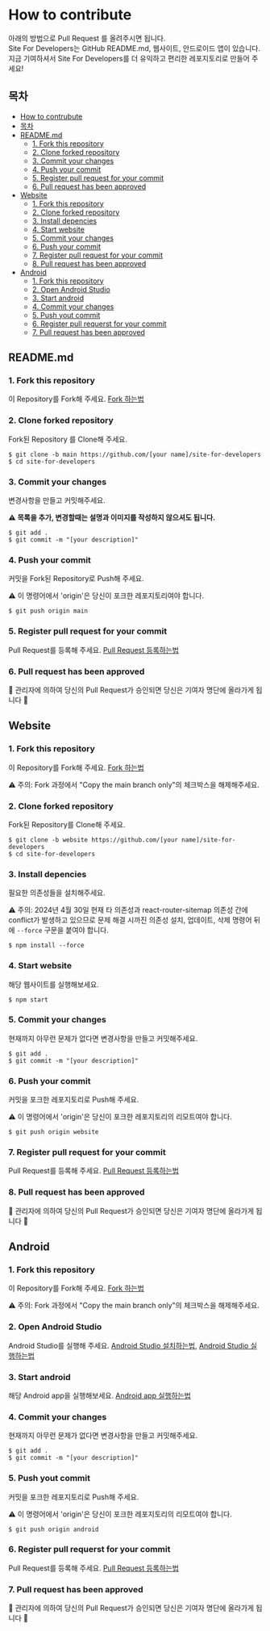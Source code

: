 # How to contribute
아래의 방법으로 Pull Request 를 올려주시면 됩니다.<br/>
Site For Developers는 GitHub README.md, 웹사이트, 안드로이드 앱이 있습니다.<br/>
지금 기여하셔서 Site For Developers를 더 유익하고 편리한 레포지토리로 만들어 주세요!

## 목차
- [How to contrubute](#how-to-contribute)
- [목차](#목차)
- [README.md](#readmemd)
  - [1. Fork this repository](#1-fork-this-repository)
  - [2. Clone forked repository](#2-clone-forked-repository)
  - [3. Commit your changes](#3-commit-your-changes)
  - [4. Push your commit](#4-push-your-commit)
  - [5. Register pull request for your commit](#5-register-pull-request-for-your-commit)
  - [6. Pull request has been approved](#6-pull-request-has-been-approved)
- [Website](#website)
  - [1. Fork this repository](#1-fork-this-repository-1)
  - [2. Clone forked repository](#2-clone-forked-repository-1)
  - [3. Install depencies](#3-install-depencies)
  - [4. Start website](#4-start-website)
  - [5. Commit your changes](#5-commit-your-changes)
  - [6. Push your commit](#6-push-your-commit)
  - [7. Register pull request for your commit](#7-register-pull-request-for-your-commit)
  - [8. Pull request has been approved](#8-pull-request-has-been-approved)
- [Android](#android)
  - [1. Fork this repository](#1-fork-this-repository-2)
  - [2. Open Android Studio](#2-open-android-studio)
  - [3. Start android](#3-start-android)
  - [4. Commit your changes](#4-commit-your-changes)
  - [5. Push yout commit](#5-push-yout-commit)
  - [6. Register pull requerst for your commit](#6-register-pull-requerst-for-your-commit)
  - [7. Pull request has been approved](#7-pull-request-has-been-approved)


## README.md

### 1. Fork this repository
이 Repository를 Fork해 주세요. [Fork 하는법](https://ittrue.tistory.com/90)

### 2. Clone forked repository
Fork된 Repository 를 Clone해 주세요.

```
$ git clone -b main https://github.com/[your name]/site-for-developers
$ cd site-for-developers
```

### 3. Commit your changes
변경사항을 만들고 커밋해주세요.

**⚠ 목록을 추가, 변경할때는 설명과 이미지를 작성하지 않으셔도 됩니다.**

```
$ git add .
$ git commit -m "[your description]"
```

### 4. Push your commit
커밋을 Fork된 Repository로 Push해 주세요.

⚠ 이 명령어에서 'origin'은 당신이 포크한 레포지토리여야 합니다.

```
$ git push origin main
```

### 5. Register pull request for your commit
Pull Request를 등록해 주세요. [Pull Request 등록하는법](https://wayhome25.github.io/git/2017/07/08/git-first-pull-request-story/)

### 6. Pull request has been approved
🎉 관리자에 의하여 당신의 Pull Request가 승인되면 당신은 기여자 명단에 올라가게 됩니다 🎉

## Website

### 1. Fork this repository
이 Repository를 Fork해 주세요. [Fork 하는법](https://ittrue.tistory.com/90)

⚠ 주의: Fork 과정에서 "Copy the main branch only"의 체크박스을 해제해주세요.

### 2. Clone forked repository
Fork된 Repository를 Clone해 주세요.

```
$ git clone -b website https://github.com/[your name]/site-for-developers
$ cd site-for-developers
```

### 3. Install depencies
필요한 의존성들을 설치해주세요.

⚠ 주의: 2024년 4월 30일 현재 타 의존성과 react-router-sitemap 의존성 간에 conflict가 발생하고 있으므로 문제 해결 시까진 의존성 설치, 업데이트, 삭제 명령어 뒤에 `--force` 구문을 붙여야 합니다.

```
$ npm install --force
```

### 4. Start website
해당 웹사이트를 실행해보세요.

```
$ npm start
```

### 5. Commit your changes
현재까지 아무런 문제가 없다면 변경사항을 만들고 커밋해주세요.

```
$ git add .
$ git commit -m "[your description]"
```

### 6. Push your commit
커밋을 포크한 레포지토리로 Push해 주세요.

⚠ 이 명령어에서 'origin'은 당신이 포크한 레포지토리의 리모트여야 합니다.

```
$ git push origin website
```

### 7. Register pull request for your commit
Pull Request를 등록해 주세요. [Pull Request 등록하는법](https://wayhome25.github.io/git/2017/07/08/git-first-pull-request-story/)

### 8. Pull request has been approved
🎉 관리자에 의하여 당신의 Pull Request가 승인되면 당신은 기여자 명단에 올라가게 됩니다 🎉


## Android

### 1. Fork this repository
이 Repository를 Fork해 주세요. [Fork 하는법](https://ittrue.tistory.com/90)

⚠ 주의: Fork 과정에서 "Copy the main branch only"의 체크박스을 해제해주세요.

### 2. Open Android Studio
Android Studio를 실행해 주세요. [Android Studio 설치하는법](https://ineedtoprogramandweb.tistory.com/entry/AndroidStudio-%EC%95%88%EB%93%9C%EB%A1%9C%EC%9D%B4%EB%93%9C-%EC%8A%A4%ED%8A%9C%EB%94%94%EC%98%A4-%EC%84%A4%EC%B9%98%ED%95%98%EA%B8%B0-%EC%B5%9C%EC%8B%A0),
[Android Studio 실행하는법](https://bbmsk2.tistory.com/25)

### 3. Start android
해당 Android app을 실행해보세요. [Android app 실행하는법](https://ju-hy.tistory.com/21)

### 4. Commit your changes
현재까지 아무런 문제가 없다면 변경사항을 만들고 커밋해주세요.

```
$ git add .
$ git commit -m "[your description]"
```

### 5. Push yout commit
커밋을 포크한 레포지토리로 Push해 주세요.

⚠ 이 명령어에서 'origin'은 당신이 포크한 레포지토리의 리모트여야 합니다.

```
$ git push origin android
```

### 6. Register pull requerst for your commit
Pull Request를 등록해 주세요. [Pull Request 등록하는법](https://wayhome25.github.io/git/2017/07/08/git-first-pull-request-story/)

### 7. Pull request has been approved
🎉 관리자에 의하여 당신의 Pull Request가 승인되면 당신은 기여자 명단에 올라가게 됩니다 🎉